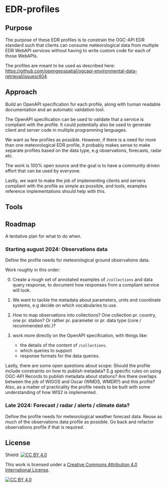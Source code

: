# EDR-profiles

## Purpose

The purpose of these EDR profiles is to constrain the OGC-API EDR standard such that clients can consume meteorological data from multiple EDR WebAPI services without having to write custom code for each of those WebAPIs.

The profiles are meant to be used as described here: https://github.com/opengeospatial/ogcapi-environmental-data-retrieval/issues/404.

## Approach

Build an OpenAPI specification for each profile, along with human readable documentation and an automatic validation tool.

The OpenAPI specification can be used to validate that a service is compliant with the profile. It could potentially also be used to generate client and server code in multiple programming languages.

We want as few profiles as possible. However, if there is a need for more than one meteorological EDR profile, it probably makes sense to make separate profiles based on the data type, e.g observations, forecasts, radar etc.

The work is 100% open source and the goal is to have a community driven effort that can be used by everyone.

Lastly, we want to make the job of implementing clients and servers compliant with the profile as simple as possible, and tools, examples reference implementations should help with this.

## Tools

## Roadmap

A tentative plan for what to do when.

### Starting august 2024: Observations data

Define the profile needs for meteorological ground observations data.

Work roughly in this order:

0. Create a rough set of annotated examples of `/collections` and data query response, to document how responses from a compliant service will look.

1. We want to tackle the metadata about parameters, units and coordinate systems, e.g decide on which vocabularies to use.

2. How to map observations into collections? One collection pr. country, one pr. station? Or rather pr. parameter or pr. data type (core / recommended etc.)?

3. work more directly on the OpenAPI specification, with things like:

    - the details of the content of `/collections`.
    - which queries to support
    - response formats for the data queries.

Lastly, there are some open questions about scope: Should the profile include constraints on how to publish metadata? E.g specific rules on using OGC-API Records to publish metadata about stations? Are there overlaps between the job of WIGOS and Oscar (WMDS, WMDR?) and this profile? Also, as a matter of practicality the profile needs to be built with some understanding of how WIS2 is implemented.

### Late 2024: Forecast / radar / alerts / climate data?

Define the profile needs for meteorological weather forecast data. Reuse as much of the observations data profile as possible. Go back and refactor observations profile if that is required.

## License

Shield: [![CC BY 4.0][cc-by-shield]][cc-by]

This work is licensed under a
[Creative Commons Attribution 4.0 International License][cc-by].

[![CC BY 4.0][cc-by-image]][cc-by]

[cc-by]: http://creativecommons.org/licenses/by/4.0/
[cc-by-image]: https://i.creativecommons.org/l/by/4.0/88x31.png
[cc-by-shield]: https://img.shields.io/badge/License-CC%20BY%204.0-lightgrey.svg